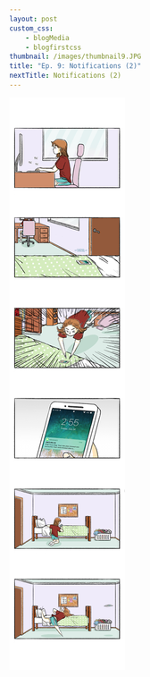 ```yaml
--- 
layout: post
custom_css: 
    - blogMedia
    - blogfirstcss
thumbnail: /images/thumbnail9.JPG
title: "Ep. 9: Notifications (2)"
nextTitle: Notifications (2)
---
```


<img class = "comic" src = "/comics/Comic9.jpg"/>
